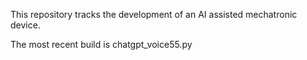 This repository tracks the development of an AI assisted mechatronic device. 

The most recent build is chatgpt_voice55.py
